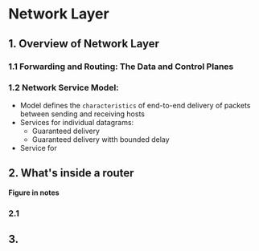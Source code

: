 # Network Layer
## 1. Overview of Network Layer
### 1.1 Forwarding and Routing: The Data and Control Planes
### 1.2 Network Service Model:
  - Model defines the `characteristics` of end-to-end delivery of packets between sending and receiving hosts
  - Services for individual datagrams:
    * Guaranteed delivery
    * Guaranteed delivery witth bounded delay
  - Service for 
  
  
  
## 2. What's inside a router
**Figure in notes**
### 2.1



## 3.
